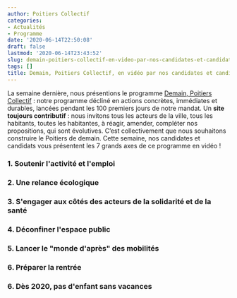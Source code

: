 ```yaml
---
author: Poitiers Collectif
categories:
- Actualités
- Programme
date: '2020-06-14T22:50:08'
draft: false
lastmod: '2020-06-14T23:43:52'
slug: demain-poitiers-collectif-en-video-par-nos-candidates-et-candidats
tags: []
title: Demain, Poitiers Collectif, en vidéo par nos candidates et candidats
---
```


La semaine dernière, nous présentions le programme [Demain, Poitiers Collectif](https://demain.poitierscollectif.fr/) : notre programme décliné en actions concrètes, immédiates et durables, lancées pendant les 100 premiers jours de notre mandat. Un **site toujours contributif** : nous invitons tous les acteurs de la ville, tous les habitants, toutes les habitantes, à réagir, amender, compléter nos propositions, qui sont évolutives. C’est collectivement que nous souhaitons construire le Poitiers de demain. Cette semaine, nos candidates et candidats vous présentent les 7 grands axes de ce programme en vidéo !  

### **1\. Soutenir l'activité et l'emploi**

### 

### **2\. Une relance écologique**

### 

### **3\. S'engager aux côtés des acteurs de la solidarité et de la santé**

### 

### **4\. Déconfiner l'espace public**

### 5\. Lancer le "monde d'après" des mobilités

### 6\. Préparer la rentrée

### 

### 6\. Dès 2020, pas d'enfant sans vacances
